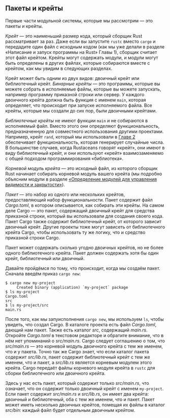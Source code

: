 ## Пакеты и крейты

Первые части модульной системы, которые мы рассмотрим — это пакеты и крейты.

*Крейт* — это наименьший размер кода, который сборщик Rust рассматривает за раз. Даже если вы запустите `rustc` вместо `cargo` и передадите один файл с исходным кодом (как мы уже делали в разделе «Написание и запуск программы на Rust» Главы 1), сборщик считает этот файл крейтом. Крейты могут содержать модули, и модули могут быть определены в других файлах, которые собираются вместе с крейтом, как мы увидим в следующих разделах.

Крейт может быть одним из двух видов: двоичный крейт или библиотечный крейт. *Бинарные крейты* — это программы, которые вы можете собрать в исполняемые файлы, которые вы можете запускать, например программу приказной строки или сервер. У каждого двоичного крейта должна быть функция с именем `main`, которая определяет, что происходит при запуске исполняемого файла. Все крейты, которые мы создали до сих пор, были двоичными крейтами.

*Библиотечные крейты* не имеют функции `main` и не собираются в исполняемый файл. Вместо этого они определяют функциональность, предназначенную для совместного использования другими проектами. Например, крейт `rand`, который мы использовали в [Главе 2]<!-- ignore --> обеспечивает функциональность, которая генерирует случайные числа. В большинстве случаев, когда Rustaceans говорят «крейт», они имеют в виду библиотечный крейт, и они используют «крейт» взаимозаменяемо с общей подходом программирования «библиотека».

*Корневой модуль крейта* — это исходный файл, из которого сборщик Rust начинает собирать корневой модуль вашего крейта (мы подробно объясним модули в разделе [«Определение модулей для управления видимости и закрытости»]<!-- ignore -->).

*Пакет* — это набор из одного или нескольких крейтов, предоставляющий набор функциональности. Пакет содержит файл *Cargo.toml*, в котором описывается, как собирать эти крейты. На самом деле Cargo — это пакет, содержащий двоичный крейт для средства приказной строки, который вы использовали для создания своего кода. Пакет Cargo также содержит библиотечный крейт, от которого зависит двоичный крейт. Другие проекты тоже могут зависеть от библиотечного крейта Cargo, чтобы использовать ту же логику, что и средство приказной строки Cargo.

Пакет может содержать сколько угодно двоичных крейтов, но не более одного библиотечного крейта. Пакет должен содержать хотя бы один крейт, библиотечный или двоичный.

Давайте пройдёмся по тому, что происходит, когда мы создаём пакет. Сначала введём приказ `cargo new`:

```console
$ cargo new my-project
     Created binary (application) `my-project` package
$ ls my-project
Cargo.toml
src
$ ls my-project/src
main.rs
```

После того, как мы запуисполнения `cargo new`, мы используем `ls`, чтобы увидеть, что создал Cargo. В каталоге проекта есть файл *Cargo.toml*, дающий нам пакет. Также есть каталог *src*, содержащий *main.rs*. Откройте *Cargo.toml* в текстовом редакторе и обратите внимание, что в нём нет упоминаний о *src/main.rs*. Cargo следует соглашению о том, что *src/main.rs* — это корневой модуль двоичного крейта с тем же именем, что и у пакета. Точно так же Cargo знает, что если каталог пакета содержит *src/lib.rs*, пакет содержит библиотечный крейт с тем же именем, что и пакет, а *src/lib.rs* является корневым модулем этого крейта. Cargo передаёт файлы корневого модуля крейта в `rustc` для сборки библиотечного или двоичного крейта.

Здесь у нас есть пакет, который содержит только *src/main.rs*, что означает, что он содержит только двоичный крейт с именем `my-project`. Если пакет содержит *src/main.rs* и *src/lib.rs*, он имеет два крейта: двоичный и библиотечный, оба с тем же именем, что и пакет. Пакет может иметь несколько двоичных крейтов, помещая их файлы в каталог *src/bin*: каждый файл будет отдельным двоичным крейтом.


[«Определение модулей для управления видимости и закрытости»]: ch07-02-defining-modules-to-control-scope-and-privacy.html
[Главе 2]: ch02-00-guessing-game-tutorial.html#generating-a-random-number